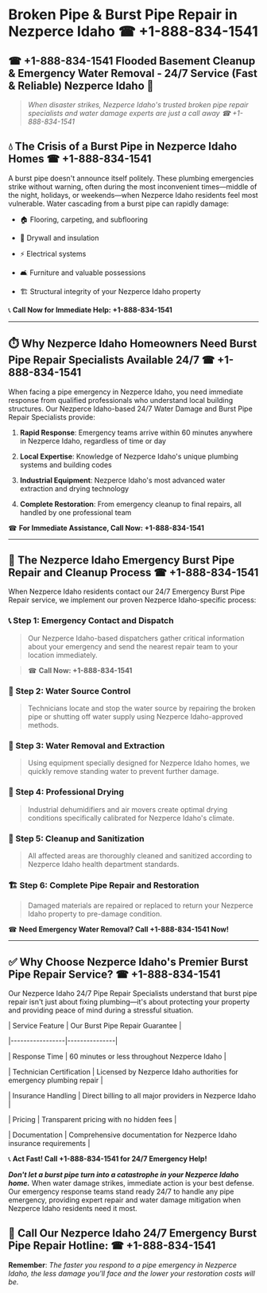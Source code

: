 # Broken Pipe & Burst Pipe Repair in Nezperce Idaho ☎ +1-888-834-1541  
## ☎ +1-888-834-1541 Flooded Basement Cleanup & Emergency Water Removal - 24/7 Service (Fast & Reliable) Nezperce Idaho 🚨  

> *When disaster strikes, Nezperce Idaho's trusted broken pipe repair specialists and water damage experts are just a call away ☎ +1-888-834-1541*  

## 💧 The Crisis of a Burst Pipe in Nezperce Idaho Homes ☎ +1-888-834-1541  

A burst pipe doesn't announce itself politely. These plumbing emergencies strike without warning, often during the most inconvenient times—middle of the night, holidays, or weekends—when Nezperce Idaho residents feel most vulnerable. Water cascading from a burst pipe can rapidly damage:  

* 🏠 Flooring, carpeting, and subflooring  
* 🧱 Drywall and insulation  
* ⚡ Electrical systems  
* 🛋️ Furniture and valuable possessions  
* 🏗️ Structural integrity of your Nezperce Idaho property  

📞 **Call Now for Immediate Help: +1-888-834-1541**  

---  

## ⏱️ Why Nezperce Idaho Homeowners Need Burst Pipe Repair Specialists Available 24/7 ☎ +1-888-834-1541  

When facing a pipe emergency in Nezperce Idaho, you need immediate response from qualified professionals who understand local building structures. Our Nezperce Idaho-based 24/7 Water Damage and Burst Pipe Repair Specialists provide:  

1. **Rapid Response**: Emergency teams arrive within 60 minutes anywhere in Nezperce Idaho, regardless of time or day  
2. **Local Expertise**: Knowledge of Nezperce Idaho's unique plumbing systems and building codes  
3. **Industrial Equipment**: Nezperce Idaho's most advanced water extraction and drying technology  
4. **Complete Restoration**: From emergency cleanup to final repairs, all handled by one professional team  

☎ **For Immediate Assistance, Call Now: +1-888-834-1541**  

---  

## 🔧 The Nezperce Idaho Emergency Burst Pipe Repair and Cleanup Process ☎ +1-888-834-1541  

When Nezperce Idaho residents contact our 24/7 Emergency Burst Pipe Repair service, we implement our proven Nezperce Idaho-specific process:  

### 📞 Step 1: Emergency Contact and Dispatch  
> Our Nezperce Idaho-based dispatchers gather critical information about your emergency and send the nearest repair team to your location immediately.  
> ☎ **Call Now: +1-888-834-1541**  

### 🚿 Step 2: Water Source Control  
> Technicians locate and stop the water source by repairing the broken pipe or shutting off water supply using Nezperce Idaho-approved methods.  

### 🌊 Step 3: Water Removal and Extraction  
> Using equipment specially designed for Nezperce Idaho homes, we quickly remove standing water to prevent further damage.  

### 💨 Step 4: Professional Drying  
> Industrial dehumidifiers and air movers create optimal drying conditions specifically calibrated for Nezperce Idaho's climate.  

### 🧼 Step 5: Cleanup and Sanitization  
> All affected areas are thoroughly cleaned and sanitized according to Nezperce Idaho health department standards.  

### 🏗️ Step 6: Complete Pipe Repair and Restoration  
> Damaged materials are repaired or replaced to return your Nezperce Idaho property to pre-damage condition.  

☎ **Need Emergency Water Removal? Call +1-888-834-1541 Now!**  

---  

## ✅ Why Choose Nezperce Idaho's Premier Burst Pipe Repair Service? ☎ +1-888-834-1541  

Our Nezperce Idaho 24/7 Pipe Repair Specialists understand that burst pipe repair isn't just about fixing plumbing—it's about protecting your property and providing peace of mind during a stressful situation.  

| Service Feature | Our Burst Pipe Repair Guarantee |  
|-----------------|---------------|  
| Response Time | 60 minutes or less throughout Nezperce Idaho |  
| Technician Certification | Licensed by Nezperce Idaho authorities for emergency plumbing repair |  
| Insurance Handling | Direct billing to all major providers in Nezperce Idaho |  
| Pricing | Transparent pricing with no hidden fees |  
| Documentation | Comprehensive documentation for Nezperce Idaho insurance requirements |  

📞 **Act Fast! Call +1-888-834-1541 for 24/7 Emergency Help!**  

***Don't let a burst pipe turn into a catastrophe in your Nezperce Idaho home.*** When water damage strikes, immediate action is your best defense. Our emergency response teams stand ready 24/7 to handle any pipe emergency, providing expert repair and water damage mitigation when Nezperce Idaho residents need it most.  

## 📱 Call Our Nezperce Idaho 24/7 Emergency Burst Pipe Repair Hotline: ☎ +1-888-834-1541  

**Remember**: *The faster you respond to a pipe emergency in Nezperce Idaho, the less damage you'll face and the lower your restoration costs will be.*